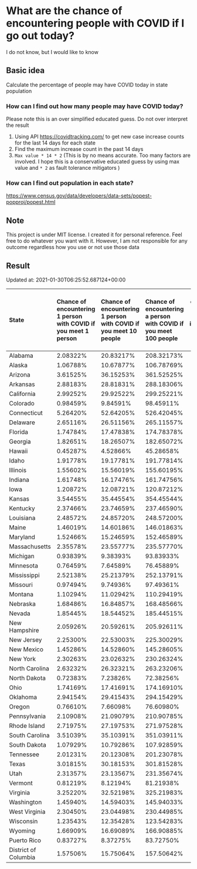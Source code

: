 # What are the chance of encountering people with COVID if I go out today?
I do not know, but I would like to know

## Basic idea
Calculate the percentage of people may have COVID today in state population

### How can I find out how many people may have COVID today?
Please note this is an over simplified educated guess. Do not over interpret the result 
1. Using API https://covidtracking.com/ to get new case increase counts for the last 14 days for each state
2. Find the maximum increase count in the past 14 days
3. `Max value * 14 * 2` (This is by no means accurate. Too many factors are involved. I hope this is a conservative educated guess by using max value and `* 2` as fault tolerance mitigators ) 

### How can I find out population in each state?
https://www.census.gov/data/developers/data-sets/popest-popproj/popest.html

## Note
This project is under MIT license. I created it for personal reference. Feel free to do whatever you want with it. However, I am not responsible for any outcome regardless how you use or not use those data 

## Result

 Updated at: 2021-01-30T06:25:52.687124+00:00

| State                | Chance of encountering 1 person with COVID if you meet 1 person   | Chance of encountering 1 person with COVID if you meet 10 people   | Chance of encountering a person with COVID if you meet 100 people   |   Max count of new case increase in the past 14 days |   Estimated people count with COVID |
|:---------------------|:------------------------------------------------------------------|:-------------------------------------------------------------------|:--------------------------------------------------------------------|-----------------------------------------------------:|------------------------------------:|
| Alabama              | 2.08322%                                                          | 20.83217%                                                          | 208.32173%                                                          |                                                 3648 |                              102144 |
| Alaska               | 1.06788%                                                          | 10.67877%                                                          | 106.78769%                                                          |                                                  279 |                                7812 |
| Arizona              | 3.61525%                                                          | 36.15253%                                                          | 361.52525%                                                          |                                                 9398 |                              263144 |
| Arkansas             | 2.88183%                                                          | 28.81831%                                                          | 288.18306%                                                          |                                                 3106 |                               86968 |
| California           | 2.99252%                                                          | 29.92522%                                                          | 299.25221%                                                          |                                                42229 |                             1182412 |
| Colorado             | 0.98459%                                                          | 9.84591%                                                           | 98.45911%                                                           |                                                 2025 |                               56700 |
| Connecticut          | 5.26420%                                                          | 52.64205%                                                          | 526.42045%                                                          |                                                 6703 |                              187684 |
| Delaware             | 2.65116%                                                          | 26.51156%                                                          | 265.11557%                                                          |                                                  922 |                               25816 |
| Florida              | 1.74784%                                                          | 17.47838%                                                          | 174.78378%                                                          |                                                13407 |                              375396 |
| Georgia              | 1.82651%                                                          | 18.26507%                                                          | 182.65072%                                                          |                                                 6926 |                              193928 |
| Hawaii               | 0.45287%                                                          | 4.52866%                                                           | 45.28658%                                                           |                                                  229 |                                6412 |
| Idaho                | 1.91778%                                                          | 19.17781%                                                          | 191.77814%                                                          |                                                 1224 |                               34272 |
| Illinois             | 1.55602%                                                          | 15.56019%                                                          | 155.60195%                                                          |                                                 7042 |                              197176 |
| Indiana              | 1.61748%                                                          | 16.17476%                                                          | 161.74756%                                                          |                                                 3889 |                              108892 |
| Iowa                 | 1.20872%                                                          | 12.08721%                                                          | 120.87212%                                                          |                                                 1362 |                               38136 |
| Kansas               | 3.54455%                                                          | 35.44554%                                                          | 354.45544%                                                          |                                                 3688 |                              103264 |
| Kentucky             | 2.37466%                                                          | 23.74659%                                                          | 237.46590%                                                          |                                                 3789 |                              106092 |
| Louisiana            | 2.48572%                                                          | 24.85720%                                                          | 248.57200%                                                          |                                                 4127 |                              115556 |
| Maine                | 1.46019%                                                          | 14.60186%                                                          | 146.01863%                                                          |                                                  701 |                               19628 |
| Maryland             | 1.52466%                                                          | 15.24659%                                                          | 152.46589%                                                          |                                                 3292 |                               92176 |
| Massachusetts        | 2.35578%                                                          | 23.55777%                                                          | 235.57770%                                                          |                                                 5799 |                              162372 |
| Michigan             | 0.93839%                                                          | 9.38393%                                                           | 93.83933%                                                           |                                                 3347 |                               93716 |
| Minnesota            | 0.76459%                                                          | 7.64589%                                                           | 76.45889%                                                           |                                                 1540 |                               43120 |
| Mississippi          | 2.52138%                                                          | 25.21379%                                                          | 252.13791%                                                          |                                                 2680 |                               75040 |
| Missouri             | 0.97494%                                                          | 9.74936%                                                           | 97.49361%                                                           |                                                 2137 |                               59836 |
| Montana              | 1.10294%                                                          | 11.02942%                                                          | 110.29419%                                                          |                                                  421 |                               11788 |
| Nebraska             | 1.68486%                                                          | 16.84857%                                                          | 168.48566%                                                          |                                                 1164 |                               32592 |
| Nevada               | 1.85445%                                                          | 18.54452%                                                          | 185.44515%                                                          |                                                 2040 |                               57120 |
| New Hampshire        | 2.05926%                                                          | 20.59261%                                                          | 205.92611%                                                          |                                                 1000 |                               28000 |
| New Jersey           | 2.25300%                                                          | 22.53003%                                                          | 225.30029%                                                          |                                                 7147 |                              200116 |
| New Mexico           | 1.45286%                                                          | 14.52860%                                                          | 145.28605%                                                          |                                                 1088 |                               30464 |
| New York             | 2.30263%                                                          | 23.02632%                                                          | 230.26324%                                                          |                                                15998 |                              447944 |
| North Carolina       | 2.63232%                                                          | 26.32321%                                                          | 263.23206%                                                          |                                                 9860 |                              276080 |
| North Dakota         | 0.72383%                                                          | 7.23826%                                                           | 72.38256%                                                           |                                                  197 |                                5516 |
| Ohio                 | 1.74169%                                                          | 17.41691%                                                          | 174.16910%                                                          |                                                 7271 |                              203588 |
| Oklahoma             | 2.94154%                                                          | 29.41543%                                                          | 294.15429%                                                          |                                                 4157 |                              116396 |
| Oregon               | 0.76610%                                                          | 7.66098%                                                           | 76.60980%                                                           |                                                 1154 |                               32312 |
| Pennsylvania         | 2.10908%                                                          | 21.09079%                                                          | 210.90785%                                                          |                                                 9643 |                              270004 |
| Rhode Island         | 2.71975%                                                          | 27.19753%                                                          | 271.97528%                                                          |                                                 1029 |                               28812 |
| South Carolina       | 3.51039%                                                          | 35.10391%                                                          | 351.03911%                                                          |                                                 6455 |                              180740 |
| South Dakota         | 1.07929%                                                          | 10.79286%                                                          | 107.92859%                                                          |                                                  341 |                                9548 |
| Tennessee            | 2.01231%                                                          | 20.12308%                                                          | 201.23078%                                                          |                                                 4908 |                              137424 |
| Texas                | 3.01815%                                                          | 30.18153%                                                          | 301.81528%                                                          |                                                31255 |                              875140 |
| Utah                 | 2.31357%                                                          | 23.13567%                                                          | 231.35674%                                                          |                                                 2649 |                               74172 |
| Vermont              | 0.81219%                                                          | 8.12194%                                                           | 81.21938%                                                           |                                                  181 |                                5068 |
| Virginia             | 3.25220%                                                          | 32.52198%                                                          | 325.21983%                                                          |                                                 9914 |                              277592 |
| Washington           | 1.45940%                                                          | 14.59403%                                                          | 145.94033%                                                          |                                                 3969 |                              111132 |
| West Virginia        | 2.30450%                                                          | 23.04498%                                                          | 230.44985%                                                          |                                                 1475 |                               41300 |
| Wisconsin            | 1.23543%                                                          | 12.35428%                                                          | 123.54283%                                                          |                                                 2569 |                               71932 |
| Wyoming              | 1.66909%                                                          | 16.69089%                                                          | 166.90885%                                                          |                                                  345 |                                9660 |
| Puerto Rico          | 0.83727%                                                          | 8.37275%                                                           | 83.72750%                                                           |                                                  955 |                               26740 |
| District of Columbia | 1.57506%                                                          | 15.75064%                                                          | 157.50642%                                                          |                                                  397 |                               11116 |